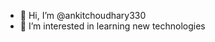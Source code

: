 - 👋 Hi, I’m @ankitchoudhary330
- 👀 I’m interested in learning new technologies


<!---
ankitchoudhary330/ankitchoudhary330 is a ✨ special ✨ repository because its `README.md` (this file) appears on your GitHub profile.
You can click the Preview link to take a look at your changes.
--->

